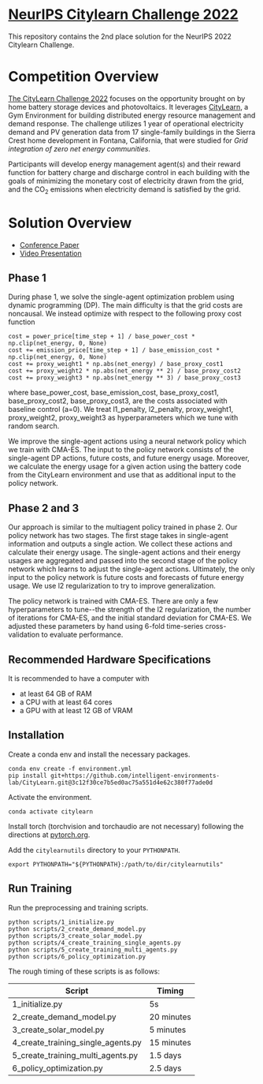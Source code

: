 # [NeurIPS Citylearn Challenge 2022](https://www.aicrowd.com/challenges/neurips-2022-citylearn-challenge)


This repository contains the 2nd place solution for the NeurIPS 2022 Citylearn Challenge.

#  Competition Overview
[The CityLearn Challenge 2022](https://www.aicrowd.com/challenges/neurips-2022-citylearn-challenge) focuses on the opportunity brought on by home battery storage devices and photovoltaics. It leverages [CityLearn](https://github.com/intelligent-environments-lab/CityLearn/tree/citylearn_2022), a Gym Environment for building distributed energy resource management and demand response. The challenge utilizes 1 year of operational electricity demand and PV generation data from 17 single-family buildings in the Sierra Crest home development in Fontana, California, that were studied for _Grid integration of zero net energy communities_.

Participants will develop energy management agent(s) and their reward function for battery charge and discharge control in each building with the goals of minimizing the monetary cost of electricity drawn from the grid, and the CO<sub>2</sub> emissions when electricity demand is satisfied by the grid.

# Solution Overview

* [Conference Paper](https://proceedings.mlr.press/v220/nweye22a/nweye22a.pdf)
* [Video Presentation](https://www.youtube.com/watch?v=Yel5zybmvwg&t=2314s)

## Phase 1
During phase 1, we solve the single-agent optimization problem using dynamic programming (DP). The main difficulty is that the grid costs are noncausal. We instead optimize with respect to the following proxy cost function

```
cost = power_price[time_step + 1] / base_power_cost * np.clip(net_energy, 0, None)
cost += emission_price[time_step + 1] / base_emission_cost * np.clip(net_energy, 0, None)
cost += proxy_weight1 * np.abs(net_energy) / base_proxy_cost1
cost += proxy_weight2 * np.abs(net_energy ** 2) / base_proxy_cost2
cost += proxy_weight3 * np.abs(net_energy ** 3) / base_proxy_cost3
```
where base_power_cost, base_emission_cost, base_proxy_cost1, base_proxy_cost2, base_proxy_cost3, are the costs associated with baseline control (a=0). We treat l1_penalty, l2_penalty, proxy_weight1, proxy_weight2, proxy_weight3 as hyperparameters which we tune with random search. 

We improve the single-agent actions using a neural network policy which we train with CMA-ES. The input to the policy network consists of the single-agent DP actions, future costs, and future energy usage. Moreover, we calculate the energy usage for a given action using the battery code from the CityLearn environment and use that as additional input to the policy network.

## Phase 2 and 3
Our approach is similar to the multiagent policy trained in phase 2. Our policy network has two stages. The first stage takes in single-agent information and outputs a single action. We collect these actions and calculate their energy usage. The single-agent actions and their energy usages are aggregated and passed into the second stage of the policy network which learns to adjust the single-agent actions. Ultimately, the only input to the policy network is future costs and forecasts of future energy usage. We use l2 regularization to try to improve generalization.

The policy network is trained with CMA-ES. There are only a few hyperparameters to tune--the strength of the l2 regularization, the number of iterations for CMA-ES, and the initial standard deviation for CMA-ES. We adjusted these parameters by hand using 6-fold time-series cross-validation to evaluate performance. 


## Recommended Hardware Specifications
It is recommended to have a computer with
* at least 64 GB of RAM
* a CPU with at least 64 cores
* a GPU with at least 12 GB of VRAM


## Installation
Create a conda env and install the necessary packages. 
```
conda env create -f environment.yml
pip install git+https://github.com/intelligent-environments-lab/CityLearn.git@3c12f30ce7b5ed0ac75a551d4e62c380f77ade0d
```

Activate the environment.
```
conda activate citylearn
```

Install torch (torchvision and torchaudio are not necessary) following the directions at [pytorch.org](https://pytorch.org/).

Add the `citylearnutils` directory to your `PYTHONPATH`. 
```
export PYTHONPATH="${PYTHONPATH}:/path/to/dir/citylearnutils"
```

## Run Training

Run the preprocessing and training scripts.
```
python scripts/1_initialize.py
python scripts/2_create_demand_model.py
python scripts/3_create_solar_model.py
python scripts/4_create_training_single_agents.py
python scripts/5_create_training_multi_agents.py
python scripts/6_policy_optimization.py
```

The rough timing of these scripts is as follows:

| Script | Timing |
|---|---|
| 1_initialize.py | 5s |
| 2_create_demand_model.py | 20 minutes |
| 3_create_solar_model.py | 5 minutes |
| 4_create_training_single_agents.py | 15 minutes |
| 5_create_training_multi_agents.py | 1.5 days |
| 6_policy_optimization.py | 2.5 days |


